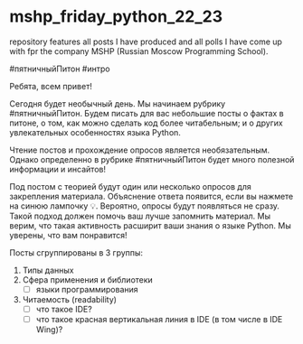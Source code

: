 # mshp_friday_python_22_23
repository features all posts I have produced and all polls I have come up with fpr the company MSHP (Russian Moscow Programming School).

#пятничныйПитон #интро

Ребята, всем привет! 

Сегодня будет необычный день. Мы начинаем рубрику #пятничныйПитон. Будем писать для вас небольшие посты о фактах в питоне, о том, как можно сделать код более читабельным; и о других увлекательных особенностях языка Python. 

Чтение постов и прохождение опросов является необязательным. Однако определенно в рубрике #пятничныйПитон будет много полезной информации и инсайтов!

Под постом с теорией будут один или несколько опросов для закрепления материала. Объяснение ответа появится, если вы нажмете на синюю лампочку 💡. Вероятно, опросы будут появляться не сразу. Такой подход должен помочь ваш лучше запомнить материал. Мы верим, что такая активность расширит ваши знания о языке Python. Мы уверены, что вам понравится!

Посты сгруппированы в 3 группы:
1. Типы данных
2. Сфера применения и библиотеки
   - [ ] языки программирования
3. Читаемость (readability)
   - [ ] что такое IDE?
   - [ ] что такое красная вертикальная линия в IDE (в том числе в IDE Wing)?
